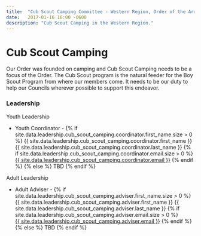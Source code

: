 ```yaml
---
title:  "Cub Scout Camping Committee - Western Region, Order of the Arrow, Boy Scouts of America"
date:   2017-01-16 16:00 -0600
description: "Cub Scout Camping in the Western Region."
---
```


# Cub Scout Camping

Our Order was founded on camping and Cub Scout Camping needs to be a focus of the Order.
The Cub Scout program is the natural feeder for the Boy Scout Program from where our members come.
It needs to be our duty to help our Councils wherever possible to support this endeavor.

### Leadership

<div class="row leadership">
	<div class="col-xs-12 col-sm-6">
		<div class="panel panel-default">
			<div class="panel-heading">
			 Youth Leadership
			</div>
			<ul class="list-group">
        <li class="list-group-item">
					Youth Coordinator -
					{% if site.data.leadership.cub_scout_camping.coordinator.first_name.size > 0 %}
						{{ site.data.leadership.cub_scout_camping.coordinator.first_name }} {{ site.data.leadership.cub_scout_camping.coordinator.last_name }}
						{% if site.data.leadership.cub_scout_camping.coordinator.email.size > 0 %}
							<br><a href="mailto:{{ site.data.leadership.cub_scout_camping.coordinator.email }}">{{ site.data.leadership.cub_scout_camping.coordinator.email }}</a>
						{% endif %}
					{% else %}
						TBD
					{% endif %}
				</li>
			</ul>
		</div>
	</div>
	<div class="col-xs-12 col-sm-6">
		<div class="panel panel-default">
			<div class="panel-heading">
			 Adult Leadership
			</div>
			<ul class="list-group">
        <li class="list-group-item">
					Adult Adviser -
					{% if site.data.leadership.cub_scout_camping.adviser.first_name.size > 0 %}
						{{ site.data.leadership.cub_scout_camping.adviser.first_name }} {{ site.data.leadership.cub_scout_camping.adviser.last_name }}
						{% if site.data.leadership.cub_scout_camping.adviser.email.size > 0 %}
							<br><a href="mailto:{{ site.data.leadership.cub_scout_camping.adviser.email }}">{{ site.data.leadership.cub_scout_camping.adviser.email }}</a>
						{% endif %}
					{% else %}
						TBD
					{% endif %}
				</li>
			</ul>
		</div>
	</div>
</div>